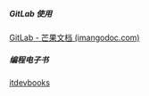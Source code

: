 ##### GitLab 使用

[GitLab - 芒果文档 (imangodoc.com)](https://www.imangodoc.com/27895.html)

##### 编程电子书

[itdevbooks](https://github.com/itdevbooks/pdf)


